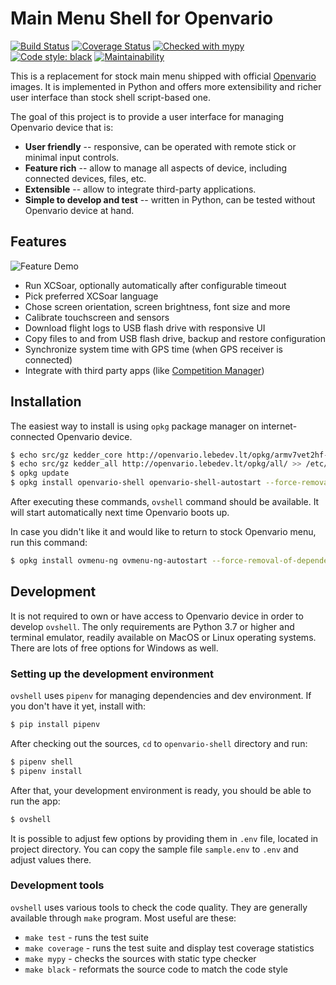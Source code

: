 # Main Menu Shell for Openvario

[![Build Status](https://travis-ci.com/kedder/openvario-shell.svg?branch=master)](https://travis-ci.com/kedder/openvario-shell)
[![Coverage Status](https://coveralls.io/repos/github/kedder/openvario-shell/badge.svg)](https://coveralls.io/github/kedder/openvario-shell)
[![Checked with mypy](http://www.mypy-lang.org/static/mypy_badge.svg)](http://mypy-lang.org/)
[![Code style: black](https://img.shields.io/badge/code%20style-black-000000.svg)](https://github.com/psf/black)
[![Maintainability](https://api.codeclimate.com/v1/badges/9e92cde06a8859dd1220/maintainability)](https://codeclimate.com/github/kedder/openvario-shell/maintainability)

This is a replacement for stock main menu shipped with official
[Openvario](https://openvario.org/) images. It is implemented in Python and
offers more extensibility and richer user interface than stock shell
script-based one.

The goal of this project is to provide a user interface for managing Openvario
device that is:

* **User friendly** -- responsive, can be operated with remote stick or
  minimal input controls.
* **Feature rich**  -- allow to manage all aspects of device, including
  connected devices, files, etc.
* **Extensible** -- allow to integrate third-party applications.
* **Simple to develop and test** -- written in Python, can be tested without
  Openvario device at hand.

## Features

![Feature Demo](screenshots/demo.gif)

* Run XCSoar, optionally automatically after configurable timeout
* Pick preferred XCSoar language
* Chose screen orientation, screen brightness, font size and more
* Calibrate touchscreen and sensors
* Download flight logs to USB flash drive with responsive UI
* Copy files to and from USB flash drive, backup and restore configuration
* Synchronize system time with GPS time (when GPS receiver is connected)
* Integrate with third party apps (like [Competition Manager](https://github.com/kedder/openvario-compman))

## Installation

The easiest way to install is using `opkg` package manager on
internet-connected Openvario device.

```sh
$ echo src/gz kedder_core http://openvario.lebedev.lt/opkg/armv7vet2hf-neon/ >> /etc/opkg/customfeeds.conf
$ echo src/gz kedder_all http://openvario.lebedev.lt/opkg/all/ >> /etc/opkg/customfeeds.conf
$ opkg update
$ opkg install openvario-shell openvario-shell-autostart --force-removal-of-dependent-packages
```

After executing these commands, `ovshell` command should be available. It will
start automatically next time Openvario boots up.

In case you didn't like it and would like to return to stock Openvario menu,
run this command:

```sh
$ opkg install ovmenu-ng ovmenu-ng-autostart --force-removal-of-dependent-packages
```

## Development

It is not required to own or have access to Openvario device in order to
develop `ovshell`. The only requirements are Python 3.7 or higher and terminal
emulator, readily available on MacOS or Linux operating systems. There are lots
of free options for Windows as well.

### Setting up the development environment

`ovshell` uses `pipenv` for managing dependencies and dev environment. If you
don't have it yet, install with:

```sh
$ pip install pipenv
```

After checking out the sources, `cd` to `openvario-shell` directory and run:

```sh
$ pipenv shell
$ pipenv install
```

After that, your development environment is ready, you should be able to run
the app:

```sh
$ ovshell
```

It is possible to adjust few options by providing them in `.env` file, located
in project directory. You can copy the sample file `sample.env` to `.env` and
adjust values there.

### Development tools

`ovshell` uses various tools to check the code quality. They are generally
available through `make` program. Most useful are these:

* `make test` - runs the test suite
* `make coverage` - runs the test suite and display test coverage statistics
* `make mypy` - checks the sources with static type checker
* `make black` - reformats the source code to match the code style
